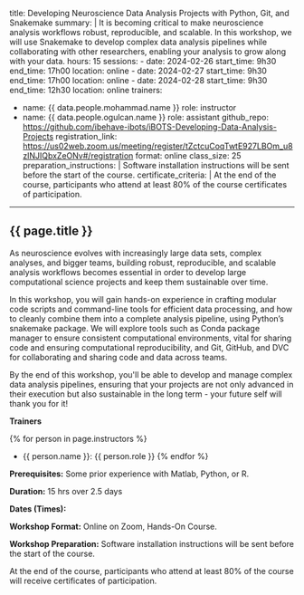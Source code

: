 title: Developing Neuroscience Data Analysis Projects with Python, Git, and Snakemake
summary: |
    It is becoming critical to make neuroscience analysis workflows robust, reproducible, and scalable. In this workshop, we will use Snakemake to develop complex data analysis pipelines while collaborating with other researchers, enabling your analysis to grow along with your data.
hours: 15
sessions:
    - date: 2024-02-26
      start_time: 9h30
      end_time: 17h00
      location: online
    - date: 2024-02-27
      start_time: 9h30
      end_time: 17h00
      location: online
    - date: 2024-02-28
      start_time: 9h30
      end_time: 12h30
      location: online
trainers:
  - name: {{ data.people.mohammad.name }}
    role: instructor
  - name: {{ data.people.ogulcan.name }}
    role: assistant
github_repo: https://github.com/ibehave-ibots/iBOTS-Developing-Data-Analysis-Projects
registration_link: https://us02web.zoom.us/meeting/register/tZctcuCoqTwtE927LBOm_u8zlNJIQbxZeONv#/registration
format: online
class_size: 25
preparation_instructions: |
    Software installation instructions will be sent before the start of the course.
certificate_criteria: | 
    At the end of the course, participants who attend at least 80% of the course certificates of participation.
--- 

## {{ page.title }}

As neuroscience evolves with increasingly large data sets, complex analyses, and bigger teams, building robust, reproducible, and scalable analysis workflows becomes essential in order to develop large computational science projects and keep them sustainable over time. 

In this workshop, you will gain hands-on experience in crafting modular code scripts and command-line tools for efficient data processing, and how to cleanly combine them into a complete analysis pipeline, using Python’s snakemake package. We will explore tools such as Conda package manager to ensure consistent computational environments, vital for sharing code and ensuring computational reproducibility, and Git, GitHub, and DVC for collaborating and sharing code and data across teams.

By the end of this workshop, you'll be able to develop and manage complex data analysis pipelines, ensuring that your projects are not only advanced in their execution but also sustainable in the long term - your future self will thank you for it!

**Trainers**

{% for person in page.instructors %}
  - {{ person.name }}: {{ person.role }}
{% endfor %}

**Prerequisites:** Some prior experience with Matlab, Python, or R.

**Duration:** 15 hrs over 2.5 days

**Dates (Times):**



**Workshop Format:** Online on Zoom, Hands-On Course.

**Workshop Preparation:** Software installation instructions will be sent before the start of the course.

At the end of the course, participants who attend at least 80% of the course will receive certificates of participation.